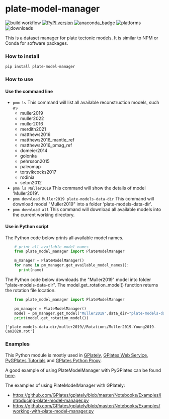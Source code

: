 # plate-model-manager

![build workflow](https://github.com/michaelchin/plate-model-manager/actions/workflows/build.yml/badge.svg)
[![PyPI version](https://badge.fury.io/py/plate-model-manager.svg)](https://badge.fury.io/py/plate-model-manager)
![anaconda_badge](https://anaconda.org/conda-forge/plate-model-manager/badges/version.svg)
![platforms](https://anaconda.org/conda-forge/plate-model-manager/badges/platforms.svg)
![downloads](https://anaconda.org/conda-forge/plate-model-manager/badges/downloads.svg)

This is a dataset manager for plate tectonic models. It is similar to NPM or Conda for software packages.

### How to install

`pip install plate-model-manager`

### How to use

#### Use the command line

- `pmm ls`
  This command will list all available reconstruction models, such as
  - muller2019
  - muller2022
  - muller2016
  - merdith2021
  - matthews2016
  - matthews2016_mantle_ref
  - matthews2016_pmag_ref
  - domeier2014
  - golonka
  - pehrsson2015
  - paleomap
  - torsvikcocks2017
  - rodinia
  - seton2012
- `pmm ls Muller2019`
  This command will show the details of model 'Muller2019'.
- `pmm download Muller2019 plate-models-data-dir`
  This command will download model "Muller2019" into a folder 'plate-models-data-dir'.
- `pmm download all`
  This command will download all available models into the current working directory.

#### Use in Python script

The Python code below prints all available model names.

```python
    # print all available model names
    from plate_model_manager import PlateModelManager

    m_manager = PlateModelManager()
    for name in pm_manager.get_available_model_names():
      print(name)
```

The Python code below downloads the "Muller2019" model into folder "plate-models-data-dir".
The model.get_rotation_model() function returns the rotation file location.

```python
    from plate_model_manager import PlateModelManager

    pm_manager = PlateModelManager()
    model = pm_manager.get_model("Muller2019",data_dir="plate-models-data-dir")
    print(model.get_rotation_model())
```

    ['plate-models-data-dir/muller2019//Rotations/Muller2019-Young2019-Cao2020.rot']

### Examples

This Python module is mostly used in [GPlately](https://github.com/GPlates/gplately), [GPlates Web Service](https://github.com/GPlates/gplates-web-service), [PyGPlates Tutorials](https://github.com/GPlates/pygplates-tutorials) and [GPlates Python Proxy](https://github.com/michaelchin/gplates-python-proxy).

A good example of using PlateModelManager with PyGPlates can be found [here](https://github.com/GPlates/pygplates-tutorials/blob/master/notebooks/working-with-plate-model-manager.ipynb).

The examples of using PlateModelManager with GPlately:

- https://github.com/GPlates/gplately/blob/master/Notebooks/Examples/introducing-plate-model-manager.py
- https://github.com/GPlates/gplately/blob/master/Notebooks/Examples/working-with-plate-model-manager.py
